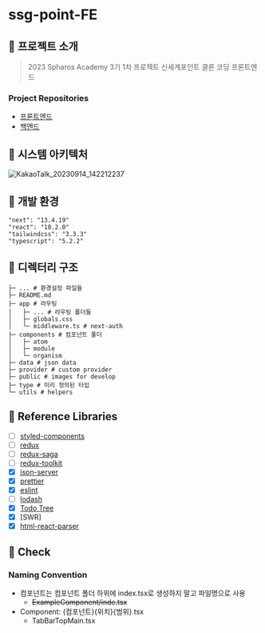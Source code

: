 # ssg-point-FE

## 📌 프로젝트 소개

> 2023 Spharos Academy 3기 1차 프로젝트
> 신세계포인트 클론 코딩 프론트엔드

### Project Repositories

- [프론트엔드](https://github.com/Spharos4team/ssg-point-FE)
- [백엔드](https://github.com/Spharos4team/ssg-point-BE)

## 📌 시스템 아키텍처

![KakaoTalk_20230914_142212237](https://github.com/Spharos4team/ssg-point-FE/assets/122842139/d9ae2877-adff-43aa-ad70-fab32d8a1e45)

## 📌 개발 환경

    "next": "13.4.19"
    "react": "18.2.0"
    "tailwindcss": "3.3.3"
    "typescript": "5.2.2"

## 📌 디렉터리 구조

    ├─ ... # 환경설정 파일들
    ├─ README.md
    ├─ app # 라우팅
    │   ├─ ... # 라우팅 폴더들
    │   ├─ globals.css
    │   └─ middleware.ts # next-auth
    ├─ components # 컴포넌트 폴더
    │   ├─ atom
    │   ├─ module
    │   └─ organism
    ├─ data # json data
    ├─ provider # custom provider
    ├─ public # images for develop
    ├─ type # 미리 정의된 타입
    └─ utils # helpers

## 📌 Reference Libraries

- [ ] [styled-components](https://styled-components.com/docs/basics)
- [ ] [redux](https://redux.js.org/introduction/getting-started)
- [ ] [redux-saga](https://redux-saga.js.org/docs/introduction/BeginnerTutorial.html)
- [ ] [redux-toolkit](https://redux-toolkit.js.org/introduction/getting-started)
- [x] [json-server](https://github.com/typicode/json-server)
- [x] [prettier](https://prettier.io/docs/en/install.html)
- [x] [eslint](https://eslint.org/docs/user-guide/getting-started)
- [ ] [lodash](https://lodash.com/docs/4.17.15)
- [x] [Todo Tree]()
- [x] [SWR]
- [x] [html-react-parser](https://www.npmjs.com/package/html-react-parser)

## 📌 Check

### Naming Convention

- 컴포넌트는 컴포넌트 폴더 하위에 index.tsx로 생성하지 말고 파일명으로 사용
  - ~~ExampleComponent/inde.tsx~~
- Component: {컴포넌트}{위치}{범위}.tsx
  - TabBarTopMain.tsx
